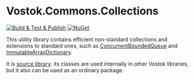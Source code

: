 # Vostok.Commons.Collections

[![Build & Test & Publish](https://github.com/vostok/commons.collections/actions/workflows/ci.yml/badge.svg)](https://github.com/vostok/commons.collections/actions/workflows/ci.yml)
[![NuGet](https://img.shields.io/nuget/v/Vostok.Commons.Collections.svg)](https://www.nuget.org/packages/Vostok.Commons.Collections/)

This utility library contains efficient non-standard collections and extensions to standard ones, such as [ConcurrentBoundedQueue](Vostok.Commons.Collections/ConcurrentBoundedQueue.cs) and [ImmutableArrayDictionary](Vostok.Commons.Collections/ImmutableArrayDictionary.cs).

It is [source library](https://github.com/vostok/devtools/blob/master/library-dev-conventions/src-libs-conventions.md): its classes are used internally in other Vostok libraries, but it also can be used as an ordinary package.